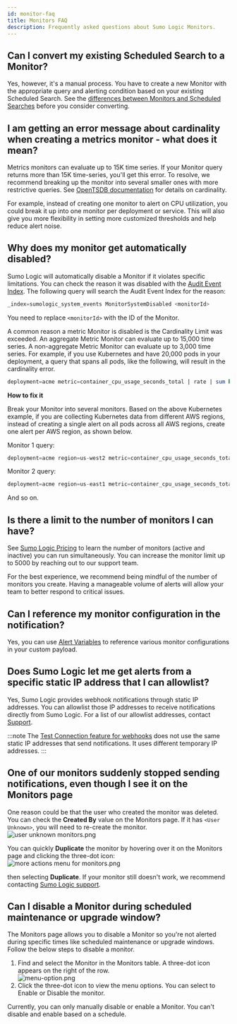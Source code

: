 ```yaml
---
id: monitor-faq
title: Monitors FAQ
description: Frequently asked questions about Sumo Logic Monitors.
---
```


## Can I convert my existing Scheduled Search to a Monitor?

Yes, however, it's a manual process. You have to create a new Monitor with the appropriate query and alerting condition based on your existing Scheduled Search. See the [differences between Monitors and Scheduled Searches](/docs/alerts/difference-from-scheduled-searches) before you consider converting.

## I am getting an error message about cardinality when creating a metrics monitor - what does it mean?

Metrics monitors can evaluate up to 15K time series. If your Monitor query returns more than 15K time-series, you'll get this error. To resolve, we recommend breaking up the monitor into several smaller ones with more restrictive queries. See [OpenTSDB documentation](http://opentsdb.net/docs/build/html/user_guide/definitions.html) for details on cardinality.

For example, instead of creating one monitor to alert on CPU utilization, you could break it up into one monitor per deployment or service. This will also give you more flexibility in setting more customized thresholds and help reduce alert noise.

## Why does my monitor get automatically disabled? 

Sumo Logic will automatically disable a Monitor if it violates specific limitations. You can check the reason it was disabled with the [Audit Event Index](/docs/manage/security/audit-event-index.md). The following query will search the Audit Event Index for the reason:  

```sql
_index=sumologic_system_events MonitorSystemDisabled <monitorId>
```

You need to replace `<monitorId>` with the ID of the Monitor.

A common reason a metric Monitor is disabled is the Cardinality Limit was exceeded. An aggregate Metric Monitor can evaluate up to 15,000 time series. A non-aggregate Metric Monitor can evaluate up to 3,000 time series. For example, if you use Kubernetes and have 20,000 pods in your deployment, a query that spans all pods, like the following, will result in the cardinality error.

```sql
deployment=acme metric=container_cpu_usage_seconds_total | rate | sum by pod
```

**How to fix it**

Break your Monitor into several monitors. Based on the above Kubernetes example, if you are collecting Kubernetes data from different AWS regions, instead of creating a single alert on all pods across all AWS regions, create one alert per AWS region, as shown below.

Monitor 1 query:

```sql
deployment=acme region=us-west2 metric=container_cpu_usage_seconds_total | rate | sum by pod
```

Monitor 2 query:

```sql
deployment=acme region=us-east1 metric=container_cpu_usage_seconds_total | rate | sum by pod
```

And so on.

## Is there a limit to the number of monitors I can have?

See [Sumo Logic Pricing](https://www.sumologic.com/pricing) to learn the number of monitors (active and inactive) you can run simultaneously. You can increase the monitor limit up to 5000 by reaching out to our support team.

For the best experience, we recommend being mindful of the number of monitors you create. Having a manageable volume of alerts will allow your team to better respond to critical issues.

## Can I reference my monitor configuration in the notification?

Yes, you can use [Alert Variables](/docs/alerts/monitors/alert-variables) to reference various monitor configurations in your custom payload.

## Does Sumo Logic let me get alerts from a specific static IP address that I can allowlist?

Yes, Sumo Logic provides webhook notifications through static IP addresses. You can allowlist those IP addresses to receive notifications directly from Sumo Logic. For a list of our allowlist addresses, contact [Support](https://support.sumologic.com/hc/en-us).

:::note
The [Test Connection feature for webhooks](/docs/alerts/webhook-connections/set-up-webhook-connections) does not use the same static IP addresses that send notifications. It uses different temporary IP addresses.
:::

## One of our monitors suddenly stopped sending notifications, even though I see it on the Monitors page

One reason could be that the user who created the monitor was deleted. You can check the **Created By** value on the Monitors page. If it has `<User Unknown>`, you will need to re-create the monitor.  <br/>![user unknown monitors.png](/img/monitors/user-unknown-monitors.png)

You can quickly **Duplicate** the monitor by hovering over it on the Monitors page and clicking the three-dot icon:<br/>![more actions menu for monitors.png](/img/monitors/more-actions-menu-for-monitors.png)  

then selecting **Duplicate**. If your monitor still doesn't work, we recommend contacting [Sumo Logic support](https://support.sumologic.com/). 

## Can I disable a Monitor during scheduled maintenance or upgrade window?

The Monitors page allows you to disable a Monitor so you're not alerted during specific times like scheduled maintenance or upgrade windows. Follow the below steps to disable a monitor. 

1. Find and select the Monitor in the Monitors table. A three-dot icon appears on the right of the row.<br/> ![menu-option.png](/img/monitors/menu-option.png)
1. Click the three-dot icon to view the menu options. You can select to Enable or Disable the monitor.

Currently, you can only manually disable or enable a Monitor. You can't disable and enable based on a schedule.
